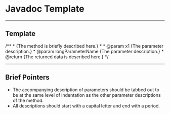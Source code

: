 # Javadoc Template
  
---
  
## Template
  
/**
     * {The method is briefly described here.}
     *
     * @param x1                    {The parameter description.}
     * @param longParameterName     {The parameter description.}
     * @return {The returned data is described here.}
     */
  
---
  
## Brief Pointers
  
- The accompanying description of parameters should be tabbed out to be at the same level of indentation as the other parameter descriptions of the method.
- All descriptions should start with a capital letter and end with a period.
